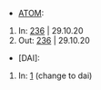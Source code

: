 - [ATOM](cosmos1tnnn7lnqxkz2pdwwqavsckwnqzx248hg3z8l4w):
1. In: [236](https://www.mintscan.io/cosmos/txs/F3D3C9356C3CA0F5094CA8F1C0B2CB6B8F11769C99F68678FBAF6567CD724AFB) | 29.10.20
2. Out: [236](https://www.mintscan.io/cosmos/txs/9191BF5C73F1EB23D7C22F643610522614E2821F05D22B0F1AD2339BA869EB9A) | 29.10.20

- [DAI]:
1. In: [1](https://etherscan.io/tx/0x88cc8b5278c1580d17b84e3ea4f5c05e08565a94f9326bebc0619b48ea416ae9) (change to dai)
